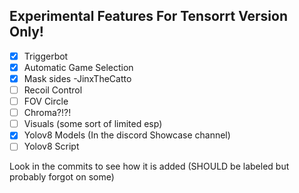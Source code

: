 ## Experimental Features For Tensorrt Version Only!
- [x] Triggerbot
- [x] Automatic Game Selection
- [x] Mask sides -JinxTheCatto
- [ ] Recoil Control
- [ ] FOV Circle
- [ ] Chroma?!?!
- [ ] Visuals (some sort of limited esp)
- [x] Yolov8 Models (In the discord Showcase channel)
- [ ] Yolov8 Script

Look in the commits to see how it is added (SHOULD be labeled but probably forgot on some)
